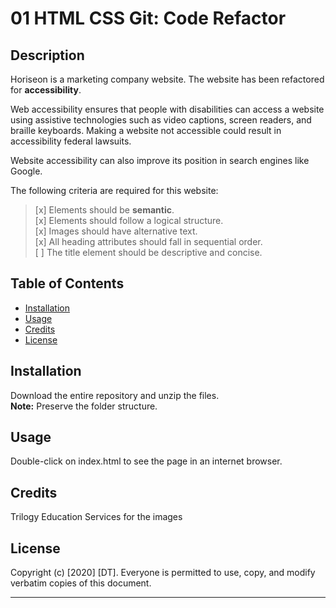 # 01 HTML CSS Git: Code Refactor

## Description
Horiseon is a marketing company website. The website has been refactored for **accessibility**. 

Web accessibility ensures that people with disabilities can access a website using assistive technologies such as video captions, screen readers, and braille keyboards. Making a website not accessible could result in accessibility federal lawsuits.

Website accessibility can also improve its position in search engines like Google. 

The following criteria are required for this website:
> [x] Elements should be **semantic**.  
> [x] Elements should follow a logical structure.  
> [x] Images should have alternative text.  
> [x] All heading attributes should fall in sequential order.  
> [ ] The title element should be descriptive and concise.  

## Table of Contents

* [Installation](#installation)
* [Usage](#usage)
* [Credits](#credits)
* [License](#license)


## Installation

Download the entire repository and unzip the files.  
**Note:** Preserve the folder structure. 


## Usage 

Double-click on index.html to see the page in an internet browser. 


## Credits

Trilogy Education Services for the images


## License
Copyright (c) [2020] [DT]. 
Everyone is permitted to use, copy, and modify verbatim copies
 of this document.

---